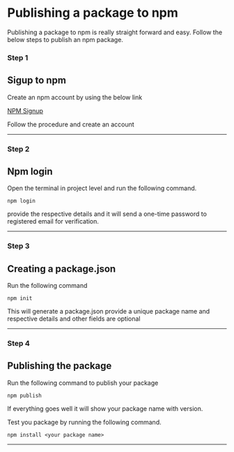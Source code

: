 # Publishing a package to npm

Publishing a package to npm is really straight forward and easy.
Follow the below steps to publish an npm package.

### Step 1

## Sigup to npm

Create an npm account by using the below link

[NPM Signup](https://www.npmjs.com/signup)

Follow the procedure and create an account

---

### Step 2

## Npm login

Open the terminal in project level and run the following command.

```
npm login
```

provide the respective details and it will send a one-time password to registered email for verification.

---
 
### Step 3

## Creating a package.json

Run the following command

```
npm init
```

This will generate a package.json provide a unique package name and respective details and other fields are optional


---

### Step 4

## Publishing the package

Run the following command to publish your package

```
npm publish
```

If everything goes well it will show your package name with version.

Test you package by running the following command.

```
npm install <your package name>
```
---